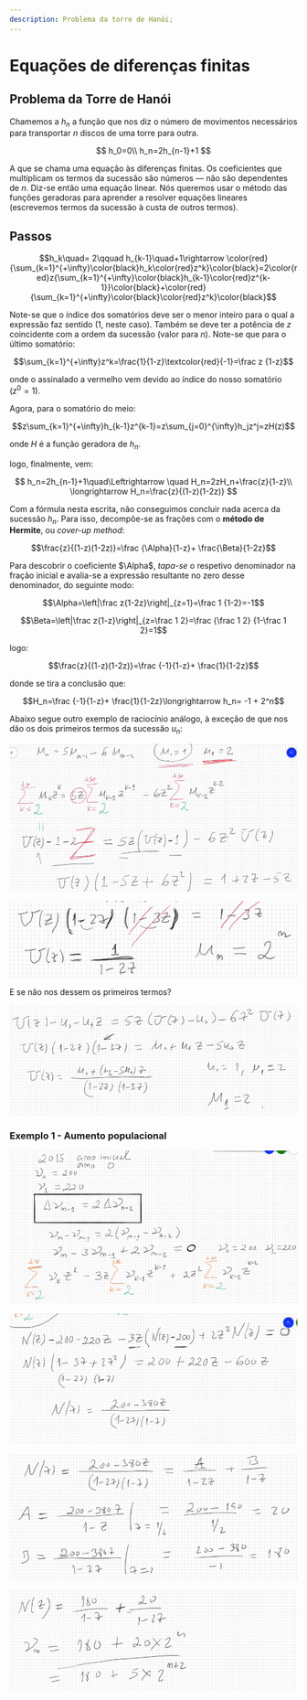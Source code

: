 ```yaml
---
description: Problema da torre de Hanói;
---
```


# Equações de diferenças finitas

## Problema da Torre de Hanói

Chamemos a $h_n$ a função que nos diz o número de movimentos necessários para transportar $n$ discos de uma torre para outra.

$$
h_0=0\\
h_n=2h_{n-1}+1
$$

A que se chama uma equação às diferenças finitas. Os coeficientes que multiplicam os termos da sucessão são números — não são dependentes de $n$. Diz-se então uma equação linear. Nós queremos usar o método das funções geradoras para aprender a resolver equações lineares (escrevemos termos da sucessão à custa de outros termos).

## Passos

$$h_k\quad= 2\qquad h_{k-1}\quad+1\rightarrow \color{red}{\sum_{k=1}^{+\infty}\color{black}h_k\color{red}z^k}\color{black}=2\color{red}z{\sum_{k=1}^{+\infty}\color{black}h_{k-1}\color{red}z^{k-1}}\color{black}+\color{red}{\sum_{k=1}^{+\infty}\color{black}\color{red}z^k}\color{black}$$

Note-se que o índice dos somatórios deve ser o menor inteiro para o qual a expressão faz sentido (1, neste caso). Também se deve ter a potência de $z$ coincidente com a ordem da sucessão (valor para $n$). Note-se que para o último somatório:

$$\sum_{k=1}^{+\infty}z^k=\frac{1}{1-z}\textcolor{red}{-1}=\frac z {1-z}$$

onde o assinalado a vermelho vem devido ao índice do nosso somatório ($z^0=1$).

Agora, para o somatório do meio:

$$z\sum_{k=1}^{+\infty}h_{k-1}z^{k-1}=z\sum_{j=0}^{\infty}h_jz^j=zH(z)$$

onde $H$ é a função geradora de $h_n$.

logo, finalmente, vem:

$$
h_n=2h_{n-1}+1\quad\Leftrightarrow \quad H_n=2zH_n+\frac{z}{1-z}\\
\longrightarrow H_n=\frac{z}{(1-z)(1-2z)}
$$

Com a fórmula nesta escrita, não conseguimos concluir nada acerca da sucessão $h_n$. Para isso, decompõe-se as frações com o **método de Hermite**, ou _cover-up method_:

$$\frac{z}{(1-z)(1-2z)}=\frac {\Alpha}{1-z}+ \frac{\Beta}{1-2z}$$

Para descobrir o coeficiente $\Alpha$, _tapa-se_ o respetivo denominador na fração inicial e avalia-se a expressão resultante no zero desse denominador, do seguinte modo:

$$\Alpha=\left|\frac z{1-2z}\right|_{z=1}=\frac 1 {1-2}=-1$$

$$\Beta=\left|\frac z{1-z}\right|_{z=\frac 1 2}=\frac {\frac 1 2} {1-\frac 1 2}=1$$

logo:

$$\frac{z}{(1-z)(1-2z)}=\frac {-1}{1-z}+ \frac{1}{1-2z}$$

donde se tira a conclusão que:

$$H_n=\frac {-1}{1-z}+ \frac{1}{1-2z}\longrightarrow h_n= -1 + 2^n$$

Abaixo segue outro exemplo de raciocínio análogo, à exceção de que nos dão os dois primeiros termos da sucessão $u_n$:

![Exercício de raciocínio análogo ao anterior](./imgs/0010-analogo.png)

![Parte 2](./imgs/0010-analogo_2.png)

E se não nos dessem os primeiros termos?

![Exemplo anterior mas sem os primeiros termos](./imgs/0010-semtermos.png)

### Exemplo 1 - Aumento populacional

![Primeiro exemplo - Aumento populacional](./imgs/0010-1exemplo.png)

![Parte 2](./imgs/0010-1exemplo_2.png)

![Parte 3](./imgs/0010-1exemplo_3.png)

![Parte 4](./imgs/0010-1exemplo_4.png)
